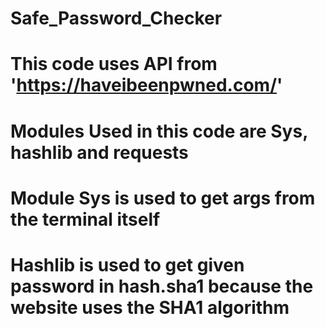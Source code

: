 # Safe_Password_Checker
# This code uses API from 'https://haveibeenpwned.com/'
# Modules Used in this code are Sys, hashlib and requests
# Module Sys is used to get args from the terminal itself
# Hashlib is used to get given password in hash.sha1 because the website uses the SHA1 algorithm
